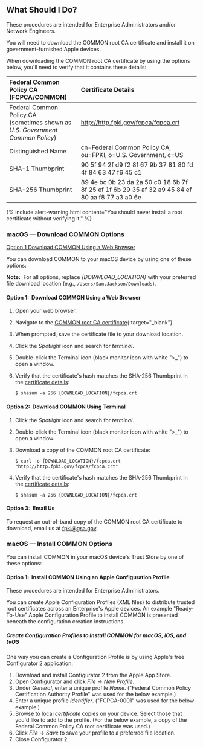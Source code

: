 ## What Should I Do?

These procedures are intended for Enterprise Administrators and/or Network Engineers. 

You will need to download the COMMON root CA certificate and install it on government-furnished Apple devices.

When downloading the COMMON root CA certificate by using the options below, you'll need to verify that it contains these details:

| **Federal Common Policy CA (FCPCA/COMMON)**  | **Certificate Details**                             |
| :--------  | :-------------------------------     |
| Federal Common Policy CA<br>(sometimes shown as _U.S. Government Common Policy_) | http://http.fpki.gov/fcpca/fcpca.crt |
| Distinguished Name | cn=Federal Common Policy CA, ou=FPKI, o=U.S. Government, c=US |
| SHA-1 Thumbprint | 90 5f 94 2f d9 f2 8f 67 9b 37 81 80 fd 4f 84 63 47 f6 45 c1 |
| SHA-256 Thumbprint | 89 4e bc 0b 23 da 2a 50 c0 18 6b 7f 8f 25 ef 1f 6b 29 35 af 32 a9 45 84 ef 80 aa f8 77 a3 a0 6e |

{% include alert-warning.html content="You should never install a root certificate without verifying it." %}

### macOS&nbsp;&mdash;&nbsp;Download COMMON Options

[Option 1 Download COMMON Using a Web Browser](#option-1-download-common-using-a-web-browser)

You can download COMMON to your macOS device by using one of these options: 

**Note:**&nbsp;&nbsp;For all options, replace _{DOWNLOAD_LOCATION}_ with your preferred file download location (e.g., `/Users/Sam.Jackson/Downloads`).
#### Option 1:&nbsp;&nbsp;Download COMMON Using a Web Browser
1. Open your web browser.
2. Navigate to the [COMMON root CA certificate](http://http.fpki.gov/fcpca/fcpca.crt){:target="_blank"}.
3. When prompted, save the certificate file to your download location.
4. Click the *Spotlight* icon and search for _terminal_. 
5. Double-click the Terminal icon (black monitor icon with white ">_") to open a window.
6. Verify that the certificate's hash matches the SHA-256 Thumbprint in the [certificate details](#what-should-i-do):

    ```
	$ shasum -a 256 {DOWNLOAD_LOCATION}/fcpca.crt
    ```

#### Option 2:&nbsp;&nbsp;Download COMMON Using Terminal
1. Click the *Spotlight* icon and search for _terminal_.
2. Double-click the Terminal icon (black monitor icon with white ">_") to open a window.
3. Download a copy of the COMMON root CA certificate:

    ```
	$ curl -o {DOWNLOAD_LOCATION}/fcpca.crt "http://http.fpki.gov/fcpca/fcpca.crt"
    ```

4. Verify that the certificate's hash matches the SHA-256 Thumbprint in the [certificate details](#what-should-i-do):

    ```
	$ shasum -a 256 {DOWNLOAD_LOCATION}/fcpca.crt
    ```

#### Option 3:&nbsp;&nbsp;Email Us

To request an out-of-band copy of the COMMON root CA certificate to download, email us at fpki@gsa.gov.

### macOS&nbsp;&mdash;&nbsp;Install COMMON Options

You can install COMMON in your macOS device's Trust Store by one of these options: 

#### Option 1:&nbsp;&nbsp;Install COMMON Using an Apple Configuration Profile

These procedures are intended for Enterprise Administrators. 

You can create Apple Configuration Profiles (XML files) to distribute trusted root certificates across an Enterprise's Apple devices. An example "Ready-To-Use" Apple Configuration Profile to install COMMON is presented beneath the configuration creation instructions.

##### Create Configuration Profiles to Install COMMON for macOS, iOS, and tvOS

One way you can create a Configuration Profile is by using Apple's free Configurator 2 application:

1. Download and install Configurator 2 from the Apple App Store.
2. Open Configurator and click *File* -> *New Profile*.
3. Under *General*, enter a unique profile *Name*. ("Federal Common Policy Certification Authority Profile" was used for the below example.)
4. Enter a unique profile *Identifier*. ("FCPCA-0001" was used for the below example.)
5. Browse to local *certificate* copies on your device. Select those that you'd like to add to the profile. (For the below example, a copy of the Federal Common Policy CA root certificate was used.)
6. Click *File* -> *Save* to save your profile to a preferred file location.
7. Close Configurator 2.
